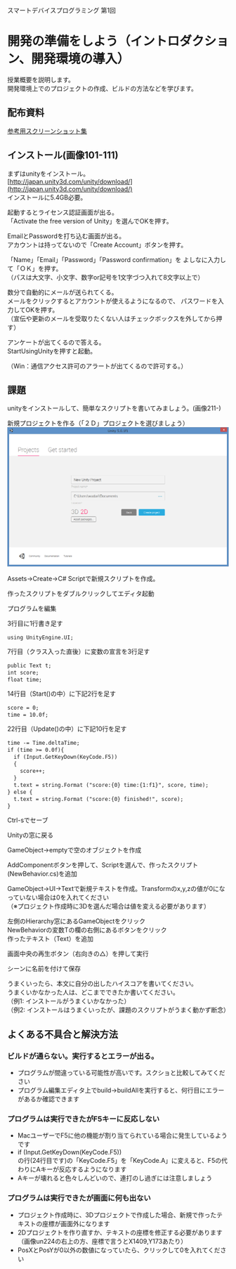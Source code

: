 スマートデバイスプログラミング 第1回
# 開発の準備をしよう（イントロダクション、開発環境の導入）

授業概要を説明します。  
開発環境上でのプロジェクトの作成、ビルドの方法などを学びます。

## 配布資料
[参考用スクリーンショット集](https://github.com/seibe/keio_sdp/tree/master/document/assets/k01)

## インストール(画像101-111)

まずはunityをインストール。  
[http://japan.unity3d.com/unity/download/](http://japan.unity3d.com/unity/download/)  
インストールに5.4GB必要。

起動するとライセンス認証画面が出る。  
「Activate the free version of Unity」を選んでOKを押す。

EmailとPasswordを打ち込む画面が出る。  
アカウントは持ってないので「Create Account」ボタンを押す。

「Name」「Email」「Password」「Password confirmation」を
よしなに入力して「ＯＫ」を押す。  
（パスは大文字、小文字、数字or記号を1文字づつ入れて8文字以上で）

数分で自動的にメールが送られてくる。  
メールをクリックするとアカウントが使えるようになるので、
パスワードを入力してOKを押す。  
（宣伝や更新のメールを受取りたくない人はチェックボックスを外してから押す）

アンケートが出てくるので答える。  
StartUsingUnityを押すと起動。

（Win：通信アクセス許可のアラートが出てくるので許可する。）

## 課題

unityをインストールして、簡単なスクリプトを書いてみましょう。(画像211-)

新規プロジェクトを作る（「２Ｄ」プロジェクトを選びましょう）  
![新規プロジェクト作成](https://raw.githubusercontent.com/seibe/keio_sdp/master/document/assets/k01/un203.png)

Assets→Create→C# Scriptで新規スクリプトを作成。

作ったスクリプトをダブルクリックしてエディタ起動

プログラムを編集

3行目に1行書き足す

    using UnityEngine.UI;

7行目（クラス入った直後）に変数の宣言を3行足す

    public Text t;
    int score;
    float time;

14行目（Start()の中）に下記2行を足す

    score = 0;
    time = 10.0f;

22行目（Update()の中）に下記10行を足す

    time -= Time.deltaTime;
    if (time >= 0.0f){
      if (Input.GetKeyDown(KeyCode.F5))
      {
        score++;
      }
      t.text = string.Format ("score:{0} time:{1:f1}", score, time);
    } else {
      t.text = string.Format ("score:{0} finished!", score);
    }

Ctrl-sでセーブ

Unityの窓に戻る

GameObject→emptyで空のオブジェクトを作成

AddComponentボタンを押して、Scriptを選んで、作ったスクリプト(NewBehavior.cs)を追加

GameObject→UI→Textで新規テキストを作成。Transformのx,y,zの値が0になっていない場合は0を入れてください  
（※プロジェクト作成時に3Dを選んだ場合は値を変える必要があります）

左側のHierarchy窓にあるGameObjectをクリック  
NewBehaviorの変数Tの欄の右側にあるボタンをクリック  
作ったテキスト（Text）を追加

画面中央の再生ボタン（右向きの△）を押して実行

シーンに名前を付けて保存

うまくいったら、本文に自分の出したハイスコアを書いてください。  
うまくいかなかった人は、どこまでできたか書いてください。  
（例1: インストールがうまくいかなかった）  
（例2: インストールはうまくいったが、課題のスクリプトがうまく動かず断念）

## よくある不具合と解決方法

### ビルドが通らない。実行するとエラーが出る。

* プログラムが間違っている可能性が高いです。スクショと比較してみてください
* プログラム編集エディタ上でbuild→buildAllを実行すると、何行目にエラーがあるか確認できます

### プログラムは実行できたがF5キーに反応しない

* MacユーザーでF5に他の機能が割り当てられている場合に発生しているようです
* if (Input.GetKeyDown(KeyCode.F5))  
の行(24行目です)の「KeyCode.F5」を「KeyCode.A」に変えると、F5の代わりにAキーが反応するようになります
* Aキーが壊れると色々しんどいので、連打のし過ぎには注意しましょう

### プログラムは実行できたが画面に何も出ない

* プロジェクト作成時に、3Dプロジェクトで作成した場合、新規で作ったテキストの座標が画面外になります
* 2Dプロジェクトを作り直すか、テキストの座標を修正する必要があります（画像un224の右上の方、座標で言うとX1409,Y173あたり）
* PosXとPosYが0以外の数値になっていたら、クリックして0を入れてください
